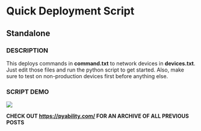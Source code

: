 # Quick Deployment Script
## Standalone

### DESCRIPTION
This deploys commands in **command.txt** to network devices in **devices.txt**.
Just edit those files and run the python script to get started.
Also, make sure to test on non-production devices first before anything else.

### SCRIPT DEMO
![](https://i.imgur.com/gVQ6N5T.gif)

**CHECK OUT https://pyability.com/ FOR AN ARCHIVE OF ALL PREVIOUS POSTS**
